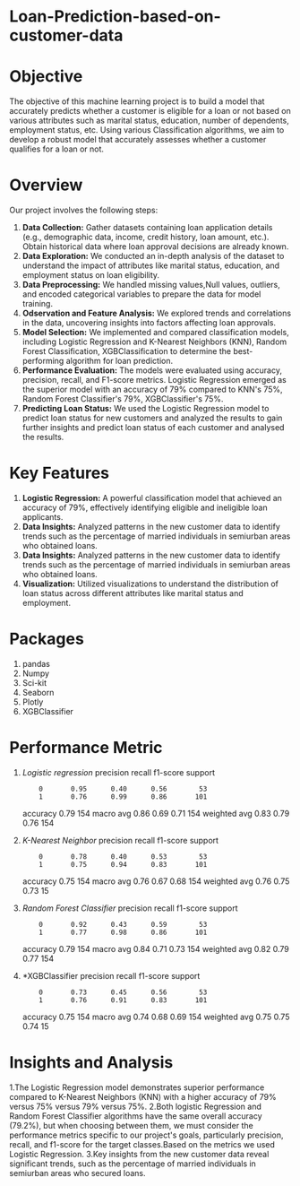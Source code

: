 # Loan-Prediction-based-on-customer-data
# **Objective**
The objective of this machine learning project is to build a model that accurately predicts whether a customer is eligible for a loan or not based on various attributes such as marital status, education, number of dependents, employment status, etc. Using various Classification algorithms, we aim to develop a robust model that accurately assesses whether a customer qualifies for a loan or not.

# **Overview**
Our project involves the following steps:

1. **Data Collection:** Gather datasets containing loan application details (e.g., demographic data, income, credit history, loan amount, etc.).
Obtain historical data where loan approval decisions are already known.
2. **Data Exploration:** We conducted an in-depth analysis of the dataset to understand the impact of attributes like marital status, education, and employment status on loan eligibility.
3. **Data Preprocessing:** We handled missing values,Null values, outliers, and encoded categorical variables to prepare the data for model training.
4. **Odservation and Feature Analysis:** We explored trends and correlations in the data, uncovering insights into factors affecting loan approvals.
5. **Model Selection:**  We implemented and compared classification models, including Logistic Regression and K-Nearest Neighbors (KNN), Random Forest Classification, XGBClassification to determine the best-performing algorithm for loan prediction.
6. **Performance Evaluation:** The models were evaluated using accuracy, precision, recall, and F1-score metrics. Logistic Regression emerged as the superior model with an accuracy of 79% compared to KNN's 75%, Random Forest Classifier's 79%, XGBClassifier's 75%.
7. **Predicting Loan Status:** We used the Logistic Regression model to predict loan status for new customers and analyzed the results to gain further insights and predict loan status of each customer and analysed the results.


# **Key Features**
1. **Logistic Regression:** A powerful classification model that achieved an accuracy of 79%, effectively identifying eligible and ineligible loan applicants.
2. **Data Insights:** Analyzed patterns in the new customer data to identify trends such as the percentage of married individuals in semiurban areas who obtained loans.
3. **Data Insights:** Analyzed patterns in the new customer data to identify trends such as the percentage of married individuals in semiurban areas who obtained loans.
4. **Visualization:** Utilized visualizations to understand the distribution of loan status across different attributes like marital status and employment.

# Packages 
1. pandas
2. Numpy
3. Sci-kit
4. Seaborn
5. Plotly
6. XGBClassifier

# **Performance Metric**

1. *Logistic regression*
   precision    recall  f1-score   support

           0       0.95      0.40      0.56        53
           1       0.76      0.99      0.86       101

    accuracy                           0.79       154
   macro avg       0.86      0.69      0.71       154
weighted avg       0.83      0.79      0.76       154

2. *K-Nearest Neighbor*
   precision    recall  f1-score   support

           0       0.78      0.40      0.53        53
           1       0.75      0.94      0.83       101

    accuracy                           0.75       154
   macro avg       0.76      0.67      0.68       154
weighted avg       0.76      0.75      0.73       15

3. *Random Forest Classifier*
    precision    recall  f1-score   support

           0       0.92      0.43      0.59        53
           1       0.77      0.98      0.86       101

    accuracy                           0.79       154
   macro avg       0.84      0.71      0.73       154
weighted avg       0.82      0.79      0.77       154

4. *XGBClassifier
   precision    recall  f1-score   support

           0       0.73      0.45      0.56        53
           1       0.76      0.91      0.83       101

    accuracy                           0.75       154
   macro avg       0.74      0.68      0.69       154
weighted avg       0.75      0.75      0.74       15

# **Insights and Analysis**

1.The Logistic Regression model demonstrates superior performance compared to K-Nearest Neighbors (KNN) with a higher accuracy of 79% versus 75% versus 79% versus 75%.
2.Both logistic Regression and Random Forest Classifier algorithms have the same overall accuracy (79.2%), but when choosing between them, we must consider the performance metrics specific to our project's goals, particularly precision, recall, and f1-score for the target classes.Based on the metrics we used Logistic Regression. 
3.Key insights from the new customer data reveal significant trends, such as the percentage of married individuals in semiurban areas who secured loans.

